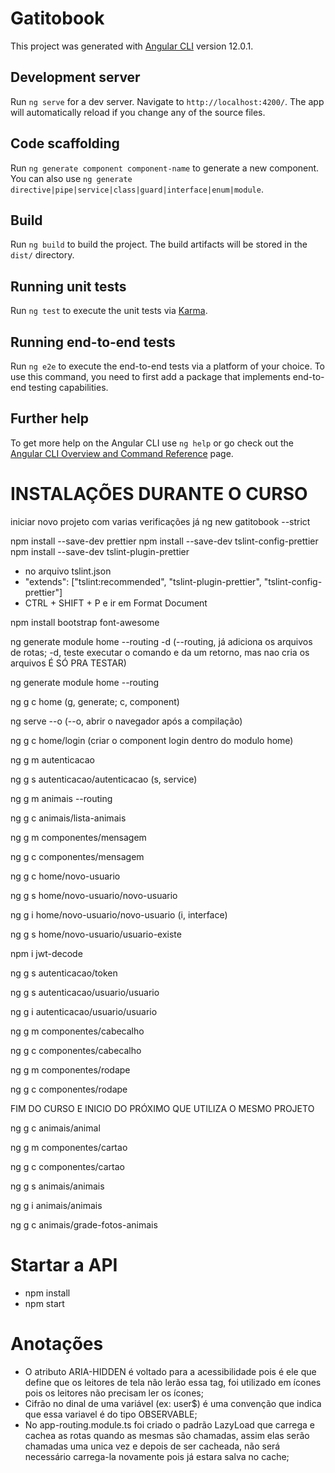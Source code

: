 # Gatitobook

This project was generated with [Angular CLI](https://github.com/angular/angular-cli) version 12.0.1.

## Development server

Run `ng serve` for a dev server. Navigate to `http://localhost:4200/`. The app will automatically reload if you change any of the source files.

## Code scaffolding

Run `ng generate component component-name` to generate a new component. You can also use `ng generate directive|pipe|service|class|guard|interface|enum|module`.

## Build

Run `ng build` to build the project. The build artifacts will be stored in the `dist/` directory.

## Running unit tests

Run `ng test` to execute the unit tests via [Karma](https://karma-runner.github.io).

## Running end-to-end tests

Run `ng e2e` to execute the end-to-end tests via a platform of your choice. To use this command, you need to first add a package that implements end-to-end testing capabilities.

## Further help

To get more help on the Angular CLI use `ng help` or go check out the [Angular CLI Overview and Command Reference](https://angular.io/cli) page.

# INSTALAÇÕES DURANTE O CURSO

iniciar novo projeto com varias verificações já
ng new gatitobook --strict

npm install --save-dev prettier
npm install --save-dev tslint-config-prettier
npm install --save-dev tslint-plugin-prettier

- no arquivo tslint.json
- "extends": ["tslint:recommended", "tslint-plugin-prettier", "tslint-config-prettier"]
- CTRL + SHIFT + P e ir em Format Document

npm install bootstrap font-awesome

ng generate module home --routing -d (--routing, já adiciona os arquivos de rotas; -d, teste executar o comando e da um retorno, mas nao cria os arquivos É SÓ PRA TESTAR)

ng generate module home --routing

ng g c home (g, generate; c, component)

ng serve --o (--o, abrir o navegador após a compilação)

ng g c home/login (criar o component login dentro do modulo home)

ng g m autenticacao

ng g s autenticacao/autenticacao (s, service)

ng g m animais --routing

ng g c animais/lista-animais

ng g m componentes/mensagem

ng g c componentes/mensagem

ng g c home/novo-usuario

ng g s home/novo-usuario/novo-usuario

ng g i home/novo-usuario/novo-usuario (i, interface)

ng g s home/novo-usuario/usuario-existe

npm i jwt-decode

ng g s autenticacao/token

ng g s autenticacao/usuario/usuario

ng g i autenticacao/usuario/usuario

ng g m componentes/cabecalho

ng g c componentes/cabecalho

ng g m componentes/rodape

ng g c componentes/rodape

FIM DO CURSO E INICIO DO PRÓXIMO QUE UTILIZA O MESMO PROJETO

ng g c animais/animal

ng g m componentes/cartao

ng g c componentes/cartao

ng g s animais/animais

ng g i animais/animais

ng g c animais/grade-fotos-animais

# Startar a API

- npm install
- npm start

# Anotações

- O atributo ARIA-HIDDEN é voltado para a acessibilidade pois é ele que define que os leitores de tela não lerão essa tag, foi utilizado em ícones pois os leitores não precisam ler os ícones;
- Cifrão no dinal de uma variável (ex: user$) é uma convenção que indica que essa variavel é do tipo OBSERVABLE;
- No app-routing.module.ts foi criado o padrão LazyLoad que carrega e cachea as rotas quando as mesmas são chamadas, assim elas serão chamadas uma unica vez e depois de ser cacheada, não será necessário carrega-la novamente pois já estara salva no cache;
